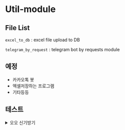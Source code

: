 # Util-module

## File List
`excel_to_db` : excel file upload to DB

`telegram_by_request` : telegram bot by requests module

## 예정
- 카카오톡 봇 
- 엑셀저장하는 프로그램
- 기타등등
## 테스트
<details><summary> 오오 신기방기 </summary>
<p>
  [190103] ELMO: Deep contextualized word representations - NACLL 2018 <br>
  [190113] Trnasformer: Attention is all you need - NIPS 2017 <br>
  [190131] Skeleton-Response Dialogue Generation Guided by Retrieval Memory <br>
</p>
</details>


